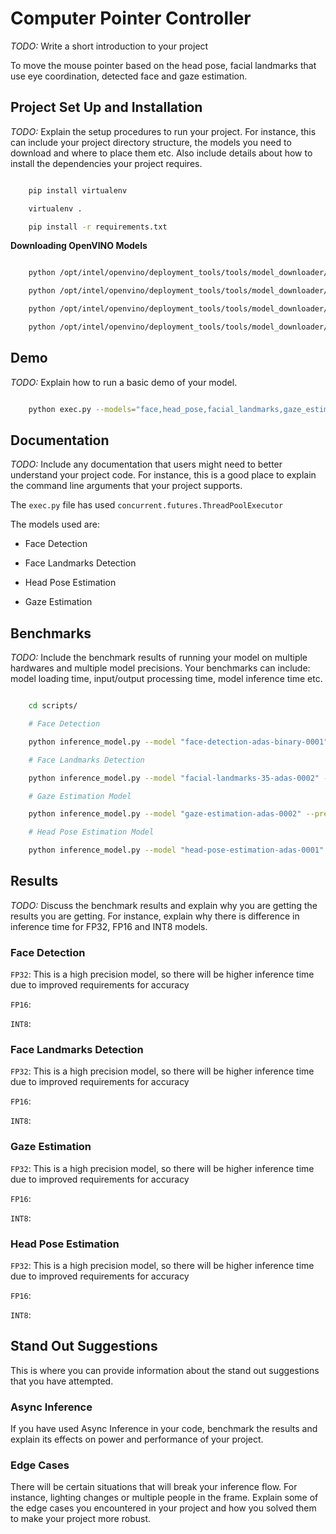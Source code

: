 # Computer Pointer Controller

*TODO:* Write a short introduction to your project

To move the mouse pointer based on the head pose, facial landmarks that use eye coordination, detected face and gaze estimation.

## Project Set Up and Installation
*TODO:* Explain the setup procedures to run your project. For instance, this can include your project directory structure, the models you need to download and where to place them etc. Also include details about how to install the dependencies your project requires.

```bash

    pip install virtualenv

    virtualenv .

    pip install -r requirements.txt

```

__Downloading OpenVINO Models__

```bash

    python /opt/intel/openvino/deployment_tools/tools/model_downloader/downloader.py --name face-detection-adas-binary-0001 --output_dir ./models/

    python /opt/intel/openvino/deployment_tools/tools/model_downloader/downloader.py --name head-pose-estimation-adas-0001 --output_dir ./models/

    python /opt/intel/openvino/deployment_tools/tools/model_downloader/downloader.py --name landmarks-regression-retail-0009 --output_dir ./models/

    python /opt/intel/openvino/deployment_tools/tools/model_downloader/downloader.py --name gaze-estimation-adas-0002 --output_dir ./models/

```

## Demo
*TODO:* Explain how to run a basic demo of your model.

```bash

    python exec.py --models="face,head_pose,facial_landmarks,gaze_estimation" --input_file "bin/demo.mp4" --device "CPU"

```

## Documentation
*TODO:* Include any documentation that users might need to better understand your project code. For instance, this is a good place to explain the command line arguments that your project supports.

The `exec.py` file has used `concurrent.futures.ThreadPoolExecutor`

The models used are:

- Face Detection

- Face Landmarks Detection

- Head Pose Estimation

- Gaze Estimation

## Benchmarks
*TODO:* Include the benchmark results of running your model on multiple hardwares and multiple model precisions. Your benchmarks can include: model loading time, input/output processing time, model inference time etc.

```bash

    cd scripts/

    # Face Detection

    python inference_model.py --model "face-detection-adas-binary-0001" --precision "FP16" --device "CPU" --image "images/image1.png" --prefix "/home/workspace/ir_models/intel/"

    # Face Landmarks Detection

    python inference_model.py --model "facial-landmarks-35-adas-0002" --precision "FP16" --device "CPU" --image "images/image1.png" --prefix "/home/workspace/ir_models/intel/"

    # Gaze Estimation Model

    python inference_model.py --model "gaze-estimation-adas-0002" --precision "FP16" --device "CPU" --image "images/image1.png" --prefix "/home/workspace/ir_models/intel/"

    # Head Pose Estimation Model

    python inference_model.py --model "head-pose-estimation-adas-0001" --precision "FP16" --device "CPU" --image "images/image1.png" --prefix "/home/workspace/ir_models/intel/"

```

## Results
*TODO:* Discuss the benchmark results and explain why you are getting the results you are getting. For instance, explain why there is difference in inference time for FP32, FP16 and INT8 models.

### Face Detection

`FP32`: This is a high precision model, so there will be higher inference time due to improved requirements for accuracy

`FP16`: 

`INT8`: 

### Face Landmarks Detection

`FP32`: This is a high precision model, so there will be higher inference time due to improved requirements for accuracy

`FP16`: 

`INT8`: 

### Gaze Estimation

`FP32`: This is a high precision model, so there will be higher inference time due to improved requirements for accuracy

`FP16`: 

`INT8`: 

### Head Pose Estimation

`FP32`: This is a high precision model, so there will be higher inference time due to improved requirements for accuracy

`FP16`: 

`INT8`: 

## Stand Out Suggestions
This is where you can provide information about the stand out suggestions that you have attempted.



### Async Inference
If you have used Async Inference in your code, benchmark the results and explain its effects on power and performance of your project.



### Edge Cases
There will be certain situations that will break your inference flow. For instance, lighting changes or multiple people in the frame. Explain some of the edge cases you encountered in your project and how you solved them to make your project more robust.

